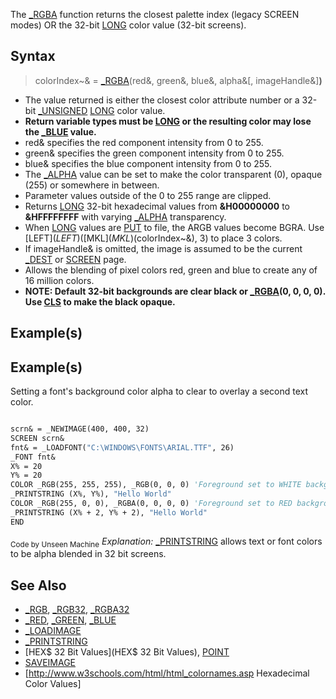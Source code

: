 The [_RGBA](_RGBA) function returns the closest palette index (legacy SCREEN modes) OR the 32-bit [LONG](LONG) color value (32-bit screens).


## Syntax

>  colorIndex~& = [_RGBA](_RGBA)(red&, green&, blue&, alpha&[, imageHandle&]**)**


* The value returned is either the closest color attribute number or a 32-bit [_UNSIGNED](_UNSIGNED) [LONG](LONG) color value. 
* **Return variable types must be [LONG](LONG) or the resulting color may lose the [_BLUE](_BLUE) value.**
* red& specifies the red component intensity from 0 to 255.
* green& specifies the green component intensity from 0 to 255.
* blue& specifies the blue component intensity from 0 to 255.
* The [_ALPHA](_ALPHA) value can be set to make the color transparent (0), opaque (255) or somewhere in between.
* Parameter values outside of the 0 to 255 range are clipped.
* Returns [LONG](LONG) 32-bit hexadecimal values from **&H00000000** to **&HFFFFFFFF** with varying [_ALPHA](_ALPHA) transparency.
* When [LONG](LONG) values are [PUT](PUT) to file, the ARGB values become BGRA. Use [LEFT$](LEFT$)([MKL$](MKL$)(colorIndex~&), 3) to place 3 colors.
* If imageHandle& is omitted, the image is assumed to be the current [_DEST](_DEST) or [SCREEN](SCREEN) page.
* Allows the blending of pixel colors red, green and blue to create any of 16 million colors.
* **NOTE: Default 32-bit backgrounds are clear black or [_RGBA](_RGBA)(0, 0, 0, 0). Use [CLS](CLS) to make the black opaque.**


## Example(s)

## Example(s)
 Setting a font's background color alpha to clear to overlay a second text color.

```vb

scrn& = _NEWIMAGE(400, 400, 32)
SCREEN scrn&
fnt& = _LOADFONT("C:\WINDOWS\FONTS\ARIAL.TTF", 26)
_FONT fnt&
X% = 20
Y% = 20
COLOR _RGB(255, 255, 255), _RGB(0, 0, 0) 'Foreground set to WHITE background to BLACK
_PRINTSTRING (X%, Y%), "Hello World"
COLOR _RGB(255, 0, 0), _RGBA(0, 0, 0, 0) 'Foreground set to RED background to TRANSPARENT BLACK
_PRINTSTRING (X% + 2, Y% + 2), "Hello World"
END 

```
<sub>Code by Unseen Machine</sub>
*Explanation:* [_PRINTSTRING](_PRINTSTRING) allows text or font colors to be alpha blended in 32 bit screens.


## See Also

* [_RGB](_RGB), [_RGB32](_RGB32), [_RGBA32](_RGBA32)
* [_RED](_RED), [_GREEN](_GREEN), [_BLUE](_BLUE)
* [_LOADIMAGE](_LOADIMAGE)
* [_PRINTSTRING](_PRINTSTRING)
* [HEX$ 32 Bit Values](HEX$ 32 Bit Values), [POINT](POINT)
* [SAVEIMAGE](SAVEIMAGE)
* [http://www.w3schools.com/html/html_colornames.asp Hexadecimal Color Values]




